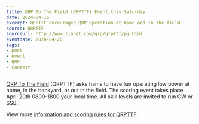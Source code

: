 ```yaml
---
title: QRP To The Field (QRPTTF) Event this Saturday
date: 2024-04-16
excerpt: QRPTTF encourages QRP operation at home and in the field.
source: QRPTTF
sourceurl: http://www.zianet.com/qrp/qrpttf/pg.html
eventdate: 2024-04-20
tags:
- post
- event
- QRP
- Contest
---
```

[QRP To The Field](http://www.zianet.com/qrp/qrpttf/pg.html) (QRPTTF) asks hams to have fun operating low power at home, in the backyard, or out in the field. The scoring event takes place April 20th 0800-1800 your local time. All skill levels are invited to run CW or SSB.

View more [information and scoring rules for QRPTTF](http://www.zianet.com/qrp/qrpttf/pg.html).
